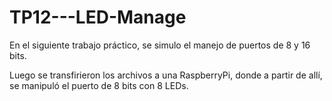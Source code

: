 # TP12---LED-Manage
En el siguiente trabajo práctico, se simulo el manejo de puertos de 8 y 16 bits.

Luego se transfirieron los archivos a una RaspberryPi, donde a partir de allí, se manipuló el puerto de 8 bits con 8 LEDs.
